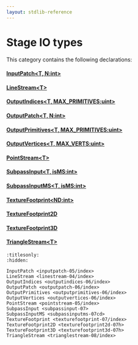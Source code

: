 ```yaml
---
layout: stdlib-reference
---
```

# Stage IO types

This category contains the following declarations:

#### [InputPatch\<T, N:int\>](inputpatch-05/index.html)

#### [LineStream\<T\>](linestream-04/index.html)

#### [OutputIndices\<T, MAX\_PRIMITIVES:uint\>](outputindices-06/index.html)

#### [OutputPatch\<T, N:int\>](outputpatch-06/index.html)

#### [OutputPrimitives\<T, MAX\_PRIMITIVES:uint\>](outputprimitives-06/index.html)

#### [OutputVertices\<T, MAX\_VERTS:uint\>](outputvertices-06/index.html)

#### [PointStream\<T\>](pointstream-05/index.html)

#### [SubpassInput\<T, isMS:int\>](subpassinput-07.html)

#### [SubpassInputMS\<T, isMS:int\>](subpassinputms-07cd.html)

#### [TextureFootprint\<ND:int\>](texturefootprint-07/index.html)

#### [TextureFootprint2D](texturefootprint2d-07h.html)

#### [TextureFootprint3D](texturefootprint3d-07h.html)

#### [TriangleStream\<T\>](trianglestream-08/index.html)


```{toctree}
:titlesonly:
:hidden:

InputPatch <inputpatch-05/index>
LineStream <linestream-04/index>
OutputIndices <outputindices-06/index>
OutputPatch <outputpatch-06/index>
OutputPrimitives <outputprimitives-06/index>
OutputVertices <outputvertices-06/index>
PointStream <pointstream-05/index>
SubpassInput <subpassinput-07>
SubpassInputMS <subpassinputms-07cd>
TextureFootprint <texturefootprint-07/index>
TextureFootprint2D <texturefootprint2d-07h>
TextureFootprint3D <texturefootprint3d-07h>
TriangleStream <trianglestream-08/index>
```
